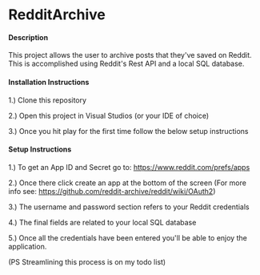# RedditArchive
#### Description
This project allows the user to archive posts that they've saved on Reddit. This is accomplished using Reddit's Rest API and a local SQL database.

#### Installation Instructions
1.) Clone this repository

2.) Open this project in Visual Studios (or your IDE of choice)

3.) Once you hit play for the first time follow the below setup instructions

#### Setup Instructions
1.) To get an App ID and Secret go to: https://www.reddit.com/prefs/apps

2.) Once there click create an app at the bottom of the screen (For more info see: https://github.com/reddit-archive/reddit/wiki/OAuth2)

3.) The username and password section refers to your Reddit credentials

4.) The final fields are related to your local SQL database

5.) Once all the credentials have been entered you'll be able to enjoy the application.

(PS Streamlining this process is on my todo list)
